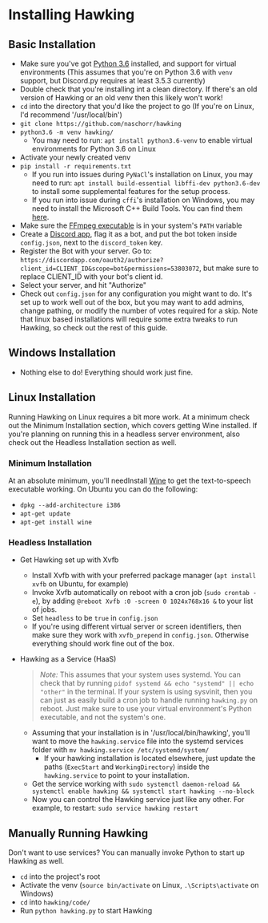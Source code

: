 # Installing Hawking

## Basic Installation
- Make sure you've got [Python 3.6](https://www.python.org/downloads/) installed, and support for virtual environments (This assumes that you're on Python 3.6 with `venv` support, but Discord.py requires at least 3.5.3 currently)
- Double check that you're installing int a clean directory. If there's an old version of Hawking or an old venv then this likely won't work!
- `cd` into the directory that you'd like the project to go (If you're on Linux, I'd recommend '/usr/local/bin')
- `git clone https://github.com/naschorr/hawking`
- `python3.6 -m venv hawking/`
    + You may need to run: `apt install python3.6-venv` to enable virtual environments for Python 3.6 on Linux
- Activate your newly created venv
- `pip install -r requirements.txt`
    + If you run into issues during `PyNaCl`'s installation on Linux, you may need to run: `apt install build-essential libffi-dev python3.6-dev` to install some supplemental features for the setup process.
    + If you run into issue during `cffi`'s installation on Windows, you may need to install the Microsoft C++ Build Tools. You can find them [here](https://visualstudio.microsoft.com/visual-cpp-build-tools/).
- Make sure the [FFmpeg executable](https://www.ffmpeg.org/download.html) is in your system's `PATH` variable
- Create a [Discord app](https://discordapp.com/developers/applications/me), flag it as a bot, and put the bot token inside `config.json`, next to the `discord_token` key.
- Register the Bot with your server. Go to: `https://discordapp.com/oauth2/authorize?client_id=CLIENT_ID&scope=bot&permissions=53803072`, but make sure to replace CLIENT_ID with your bot's client id.
- Select your server, and hit "Authorize"
- Check out `config.json` for any configuration you might want to do. It's set up to work well out of the box, but you may want to add admins, change pathing, or modify the number of votes required for a skip. Note that linux based installations will require some extra tweaks to run Hawking, so check out the rest of this guide.

## Windows Installation
- Nothing else to do! Everything should work just fine.

## Linux Installation
Running Hawking on Linux requires a bit more work. At a minimum check out the Minimum Installation section, which covers getting Wine installed. If you're planning on running this in a headless server environment, also check out the Headless Installation section as well.

### Minimum Installation
At an absolute minimum, you'll needInstall [Wine](https://www.winehq.org/) to get the text-to-speech executable working. On Ubuntu you can do the following:
- `dpkg --add-architecture i386`
- `apt-get update`
- `apt-get install wine`

### Headless Installation
- Get Hawking set up with Xvfb
    + Install Xvfb with with your preferred package manager (`apt install xvfb` on Ubuntu, for example)
    + Invoke Xvfb automatically on reboot with a cron job (`sudo crontab -e`), by adding `@reboot Xvfb :0 -screen 0 1024x768x16 &` to your list of jobs.
    + Set `headless` to be `true` in `config.json`
    + If you're using different virtual server or screen identifiers, then make sure they work with `xvfb_prepend` in `config.json`. Otherwise everything should work fine out of the box.

- Hawking as a Service (HaaS)
    > *Note:* This assumes that your system uses systemd. You can check that by running `pidof systemd && echo "systemd" || echo "other"` in the terminal. If your system is using sysvinit, then you can just as easily build a cron job to handle running `hawking.py` on reboot. Just make sure to use your virtual environment's Python executable, and not the system's one.

    - Assuming that your installation is in '/usr/local/bin/hawking', you'll want to move the `hawking.service` file into the systemd services folder with `mv hawking.service /etc/systemd/system/`
        + If your hawking installation is located elsewhere, just update the paths (`ExecStart` and `WorkingDirectory`) inside the `hawking.service` to point to your installation.
    - Get the service working with `sudo systemctl daemon-reload && systemctl enable hawking && systemctl start hawking --no-block`
    - Now you can control the Hawking service just like any other. For example, to restart: `sudo service hawking restart`

## Manually Running Hawking
Don't want to use services? You can manually invoke Python to start up Hawking as well.
- `cd` into the project's root
- Activate the venv (`source bin/activate` on Linux, `.\Scripts\activate` on Windows)
- `cd` into `hawking/code/`
- Run `python hawking.py` to start Hawking
 